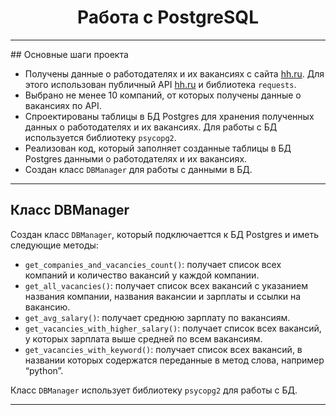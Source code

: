 <h1 align="center">Работа с PostgreSQL</h1>

<hr>
## Основные шаги проекта

- Получены данные о работодателях и их вакансиях с сайта [hh.ru](http://hh.ru/). Для этого использован публичный API [hh.ru](http://hh.ru/) и библиотека `requests`.
- Выбрано не менее 10 компаний, от которых получены данные о вакансиях по API.
- Спроектированы таблицы в БД Postgres для хранения полученных данных о работодателях и их вакансиях. Для работы с БД используется библиотеку `psycopg2`.
- Реализован код, который заполняет созданные таблицы в БД Postgres данными о работодателях и их вакансиях.
- Создан класс `DBManager` для работы с данными в БД.

<hr>

## Класс DBManager

Создан класс `DBManager`, который подключаеттся к БД Postgres и иметь следующие методы:

- `get_companies_and_vacancies_count()`: получает список всех компаний и количество вакансий у каждой компании.
- `get_all_vacancies()`: получает список всех вакансий с указанием названия компании, названия вакансии и зарплаты и ссылки на вакансию.
- `get_avg_salary()`: получает среднюю зарплату по вакансиям.
- `get_vacancies_with_higher_salary()`: получает список всех вакансий, у которых зарплата выше средней по всем вакансиям.
- `get_vacancies_with_keyword()`: получает список всех вакансий, в названии которых содержатся переданные в метод слова, например “python”.

Класс `DBManager` использует библиотеку `psycopg2` для работы с БД.

<hr>